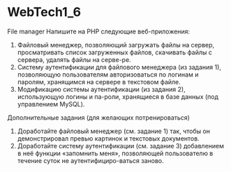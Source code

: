 # WebTech1_6
File manager
Напишите на PHP следующие веб-приложения:

1.	Файловый менеджер, позволяющий загружать файлы на сервер, просматривать список загруженных файлов, скачивать файлы с сервера, удалять файлы на серве-ре.
2.	Систему аутентификации для файлового менеджера (из задания 1), позволяющую пользователям авторизоваться по логинам и паролям, хранящимся на сервере в текстовом файле.
3.	Модификацию системы аутентификации (из задания 2), использующую логины и па-роли, хранящиеся в базе данных (под управлением MySQL).

Дополнительные задания (для желающих потренироваться)

1.	Доработайте файловый менеджер (см. задание 1) так, чтобы он демонстрировал превью картинок и текстовых документов.
2.	Доработайте систему аутентификации (см. задание 3) добавлением в неё функции «запомнить меня», позволяющей пользователю в течение суток не аутентифициро-ваться заново.

